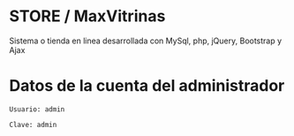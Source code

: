 # STORE / MaxVitrinas
Sistema o tienda en linea desarrollada con MySql, php, jQuery, Bootstrap y Ajax

# Datos de la cuenta del administrador
```
Usuario: admin
```
```
Clave: admin
```

